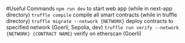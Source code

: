 #Useful Commands
`npm run dev` to start web app (while in next-app directory)
`truffle compile` compile all smart contracts (while in truffle directory)
`truffle migrate --network {NETWORK}` deploy contracts to specified network (Goerli, Sepolia, dev)
`truffle run verify --network {NETWORK} {CONTRACT NAME}` verify on etherscan (Goerli)